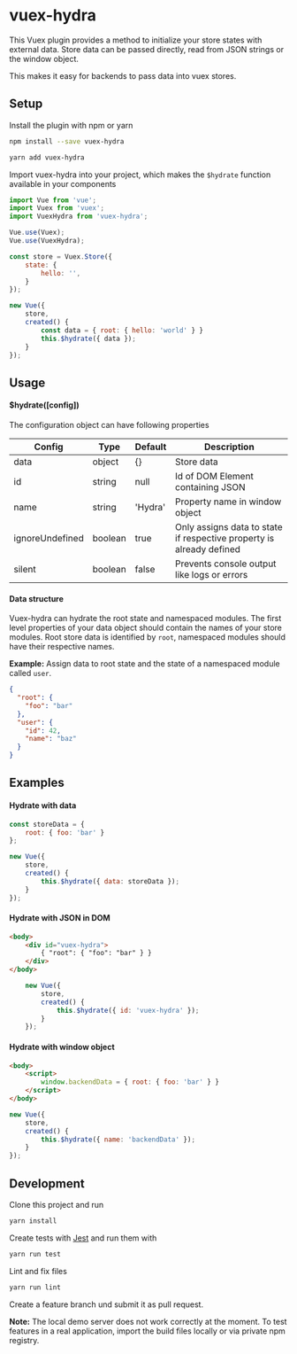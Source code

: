 # vuex-hydra

This Vuex plugin provides a method to initialize your store states with external data.
Store data can be passed directly, read from JSON strings or the window object.

This makes it easy for backends to pass data into vuex stores.

## Setup

Install the plugin with npm or yarn
```bash
npm install --save vuex-hydra
```
```bash
yarn add vuex-hydra
```

Import vuex-hydra into your project, 
which makes the `$hydrate` function available in your components
```javascript
import Vue from 'vue';
import Vuex from 'vuex';
import VuexHydra from 'vuex-hydra';

Vue.use(Vuex);
Vue.use(VuexHydra);

const store = Vuex.Store({
    state: {
        hello: '',
    }
});

new Vue({
    store,
    created() {
        const data = { root: { hello: 'world' } }
        this.$hydrate({ data });
    }
});
```

## Usage

#### $hydrate([config])

The configuration object can have following properties

|Config|Type|Default|Description|
|---|---|---|---|
|data|object|{}|Store data|
|id|string|null|Id of DOM Element containing JSON|
|name|string|'Hydra'|Property name in window object|
|ignoreUndefined|boolean|true|Only assigns data to state if respective property is already defined|
|silent|boolean|false|Prevents console output like logs or errors|

#### Data structure

Vuex-hydra can hydrate the root state and namespaced modules.
The first level properties of your data object should contain the names of your store modules.
Root store data is identified by `root`, namespaced modules should have their respective names.

**Example:** Assign data to root state and the state of a namespaced module called `user`.

```json
{
  "root": {
    "foo": "bar"
  },
  "user": {
    "id": 42,
    "name": "baz"
  }
}
```

## Examples

#### Hydrate with data

```javascript
const storeData = {
    root: { foo: 'bar' }
};

new Vue({
    store,
    created() {
        this.$hydrate({ data: storeData });
    }
});
```

#### Hydrate with JSON in DOM

```html
<body>
    <div id="vuex-hydra">
        { "root": { "foo": "bar" } }
    </div>
</body>
```

```javascript
    new Vue({
        store,
        created() {
            this.$hydrate({ id: 'vuex-hydra' });
        }
    });
```

#### Hydrate with window object

```html
<body>
    <script>
        window.backendData = { root: { foo: 'bar' } }
    </script>
</body>
```

```javascript
new Vue({
    store,
    created() {
        this.$hydrate({ name: 'backendData' });
    }
});
```

## Development

Clone this project and run 
```bash
yarn install
```

Create tests with [Jest](https://jestjs.io/docs/en/getting-started) and run them with
```bash
yarn run test
```

Lint and fix files
```bash
yarn run lint
```

Create a feature branch und submit it as pull request.

**Note:** The local demo server does not work correctly at the moment.
To test features in a real application, 
import the build files locally or via private npm registry.
